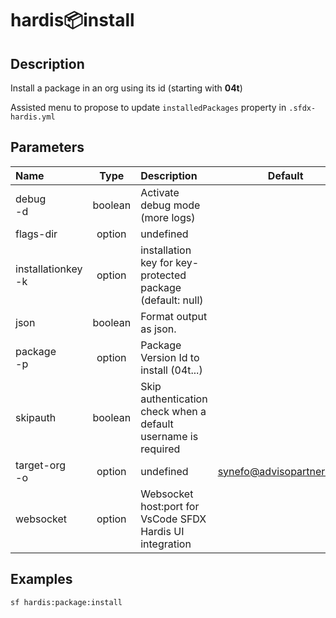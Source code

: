 <!-- This file has been generated with command 'sf hardis:doc:plugin:generate'. Please do not update it manually or it may be overwritten -->
# hardis:package:install

## Description

Install a package in an org using its id (starting with **04t**)

Assisted menu to propose to update `installedPackages` property in `.sfdx-hardis.yml`


## Parameters

| Name                   |  Type   | Description                                                   |           Default           | Required | Options |
|:-----------------------|:-------:|:--------------------------------------------------------------|:---------------------------:|:--------:|:-------:|
| debug<br/>-d           | boolean | Activate debug mode (more logs)                               |                             |          |         |
| flags-dir              | option  | undefined                                                     |                             |          |         |
| installationkey<br/>-k | option  | installation key for key-protected package (default: null)    |                             |          |         |
| json                   | boolean | Format output as json.                                        |                             |          |         |
| package<br/>-p         | option  | Package Version Id to install (04t...)                        |                             |          |         |
| skipauth               | boolean | Skip authentication check when a default username is required |                             |          |         |
| target-org<br/>-o      | option  | undefined                                                     | <synefo@advisopartners.com> |          |         |
| websocket              | option  | Websocket host:port for VsCode SFDX Hardis UI integration     |                             |          |         |

## Examples

```shell
sf hardis:package:install
```



